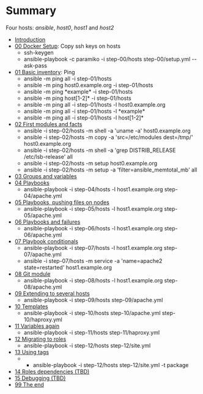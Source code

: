 # Summary

Four hosts: _ansible_, _host0_, _host1_ and _host2_

* [Introduction](README.md)
* [00 Docker Setup](step-00/README.md): Copy ssh keys on hosts
  * ssh-keygen
  * ansible-playbook -c paramiko -i step-00/hosts step-00/setup.yml --ask-pass
* [01 Basic inventory](step-01/README.md): Ping
  * ansible -m ping all -i step-01/hosts
  * ansible -m ping host0.example.org -i step-01/hosts
  * ansible -m ping \*example\* -i step-01/hosts
  * ansible -m ping host[1-2]\* -i step-01/hosts
  * ansible -m ping all -i step-01/hosts -l host0.example.org
  * ansible -m ping all -i step-01/hosts -l \*example\*
  * ansible -m ping all -i step-01/hosts -l host[1-2]\*
* [02 First modules and facts](step-02/README.md)
  * ansible -i step-02/hosts -m shell -a 'uname -a' host0.example.org
  * ansible -i step-02/hosts -m copy -a 'src=/etc/modules dest=/tmp/' host0.example.org
  * ansible -i step-02/hosts -m shell -a 'grep DISTRIB_RELEASE /etc/lsb-release' all
  * ansible -i step-02/hosts -m setup host0.example.org
  * ansible -i step-02/hosts -m setup -a 'filter=ansible_memtotal_mb' all
* [03 Groups and variables](step-03/README.md)
* [04 Playbooks](step-04/README.md)
  * ansible-playbook -i step-04/hosts -l host1.example.org step-04/apache.yml
* [05 Playbooks, pushing files on nodes](step-05/README.md)
  * ansible-playbook -i step-05/hosts -l host1.example.org step-05/apache.yml
* [06 Playbooks and failures](step-06/README.md)
  * ansible-playbook -i step-06/hosts -l host1.example.org step-06/apache.yml
* [07 Playbook conditionals](step-07/README.md)
  * ansible-playbook -i step-07/hosts -l host1.example.org step-07/apache.yml
  * ansible -i step-07/hosts -m service -a 'name=apache2 state=restarted' host1.example.org
* [08 Git module](step-08/README.md)
  * ansible-playbook -i step-08/hosts -l host1.example.org step-08/apache.yml
* [09 Extending to several hosts](step-09/README.md)
  * ansible-playbook -i step-09/hosts step-09/apache.yml
* [10 Templates](step-10/README.md)
  * ansible-playbook -i step-10/hosts step-10/apache.yml step-10/haproxy.yml
* [11 Variables again](step-11/README.md)
  * ansible-playbook -i step-11/hosts step-11/haproxy.yml
* [12 Migrating to roles](step-12/README.md)
  * ansible-playbook -i step-12/hosts step-12/site.yml
* [13 Using tags](step-13/README.md)
  * * ansible-playbook -i step-12/hosts step-12/site.yml -t package
* [14 Roles dependencies (TBD)](step-14/README.md)
* [15 Debugging (TBD)](step-15/README.md)
* [99 The end](step-99/README.md)
